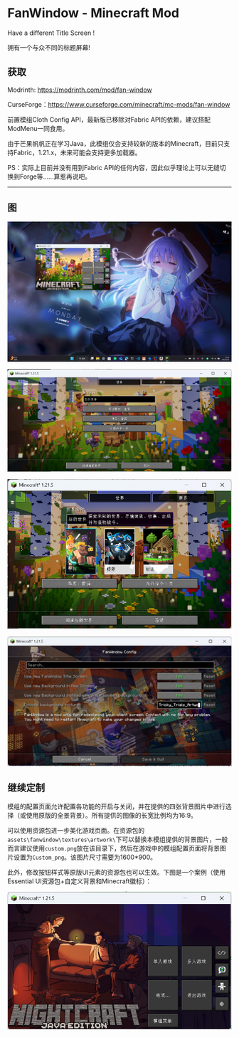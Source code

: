 # FanWindow - Minecraft Mod

Have a different Title Screen !

拥有一个与众不同的标题屏幕!

## 获取

Modrinth: <https://modrinth.com/mod/fan-window>

CurseForge：<https://www.curseforge.com/minecraft/mc-mods/fan-window>

前置模组Cloth Config API，最新版已移除对Fabric API的依赖，建议搭配ModMenu一同食用。

由于芒果帆帆正在学习Java，此模组仅会支持较新的版本的Minecraft，目前只支持Fabric，1.21.x，未来可能会支持更多加载器。

PS：实际上目前并没有用到Fabric API的任何内容，因此似乎理论上可以无缝切换到Forge等……算惹再说吧。

---

## 图

![New Title Screen](/res/New%20Title%20Screen.png)

![New Background](/res/New%20Background.png)

![New Create World Screen](/res/New%20Create%20World%20Screen.png)

![FanWindow Config](/res/FanWindow%20Config.png)

## 继续定制

模组的配置页面允许配置各功能的开启与关闭，并在提供的四张背景图片中进行选择（或使用原版的全景背景）。所有提供的图像的长宽比例均为16:9。

可以使用资源包进一步美化游戏页面。在资源包的`assets\fanwindow\textures\artwork\`下可以替换本模组提供的背景图片，一般而言建议使用`custom.png`放在该目录下，然后在游戏中的模组配置页面将背景图片设置为`Custom_png`。该图片尺寸需要为1600*900。

此外，修改按钮样式等原版UI元素的资源包也可以生效。下图是一个案例（使用Essential UI资源包+自定义背景和Minecraft徽标）：

![Example Title Screen](/res/Example%20Title%20Screen.png)

